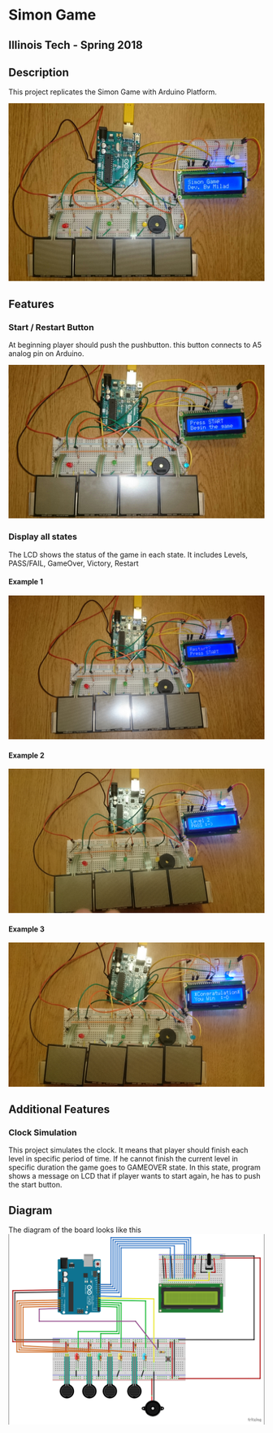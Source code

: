 # Simon Game
## Illinois Tech - Spring 2018

## Description
This project replicates the Simon Game with Arduino Platform.

![First](images/1.jpg "Simon Game")
## Features

### Start / Restart Button
At beginning player should push the pushbutton. this button connects to A5 analog pin on Arduino.

![START](images/2.JPG "Push Button")

### Display all states
The LCD shows the status of the game in each state. It includes Levels, PASS/FAIL, GameOver, Victory, Restart

#### Example 1
![LEVEL](images/3.JPG "PASS")

#### Example 2
![RESTART](images/4.JPG "RESTART")

#### Example 3
![Victory](images/5.JPG "Victory")

## Additional Features

### Clock Simulation
This project simulates the clock. It means that player should finish each level in specific period of time. If he cannot finish the current level in specific duration the game goes to GAMEOVER state. In this state, program shows a message on LCD that if player wants to start again, he has to push the start button.

## Diagram
The diagram of the board looks like this
![Diagram](images/diagram.png "Diagram")
